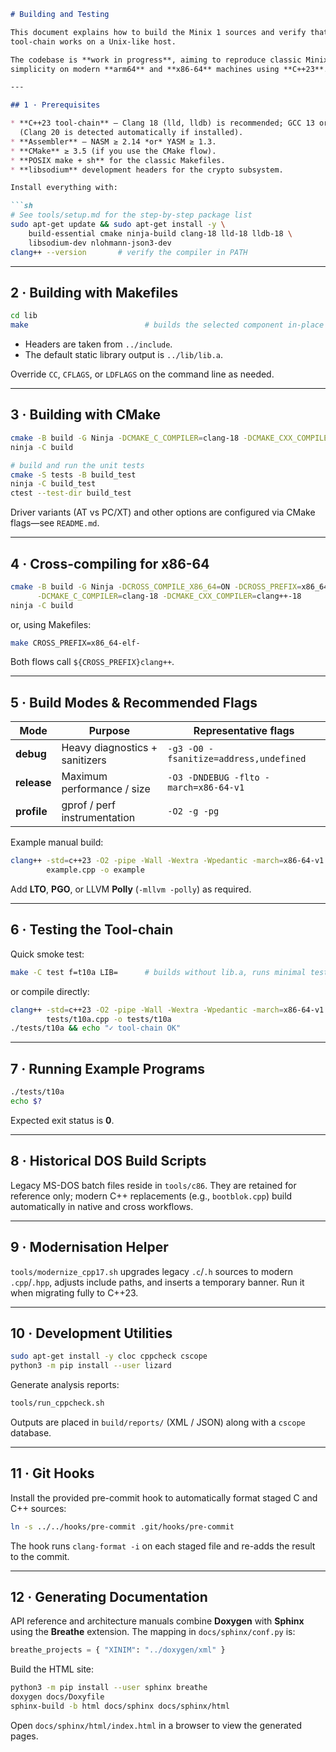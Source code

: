 ````markdown
# Building and Testing

This document explains how to build the Minix 1 sources and verify that the
tool-chain works on a Unix-like host.

The codebase is **work in progress**, aiming to reproduce classic Minix
simplicity on modern **arm64** and **x86-64** machines using **C++23**.

---

## 1 · Prerequisites

* **C++23 tool-chain** – Clang 18 (lld, lldb) is recommended; GCC 13 or newer also works  
  (Clang 20 is detected automatically if installed).
* **Assembler** – NASM ≥ 2.14 *or* YASM ≥ 1.3.
* **CMake** ≥ 3.5 (if you use the CMake flow).
* **POSIX make + sh** for the classic Makefiles.
* **libsodium** development headers for the crypto subsystem.

Install everything with:

```sh
# See tools/setup.md for the step-by-step package list
sudo apt-get update && sudo apt-get install -y \
    build-essential cmake ninja-build clang-18 lld-18 lldb-18 \
    libsodium-dev nlohmann-json3-dev
clang++ --version       # verify the compiler in PATH
````

---

## 2 · Building with Makefiles

```sh
cd lib
make                          # builds the selected component in-place
```

* Headers are taken from `../include`.
* The default static library output is `../lib/lib.a`.

Override `CC`, `CFLAGS`, or `LDFLAGS` on the command line as needed.

---

## 3 · Building with CMake

```sh
cmake -B build -G Ninja -DCMAKE_C_COMPILER=clang-18 -DCMAKE_CXX_COMPILER=clang++-18
ninja -C build

# build and run the unit tests
cmake -S tests -B build_test
ninja -C build_test
ctest --test-dir build_test
```

Driver variants (AT vs PC/XT) and other options are configured via CMake
flags—see `README.md`.

---

## 4 · Cross-compiling for x86-64

```sh
cmake -B build -G Ninja -DCROSS_COMPILE_X86_64=ON -DCROSS_PREFIX=x86_64-elf- \
      -DCMAKE_C_COMPILER=clang-18 -DCMAKE_CXX_COMPILER=clang++-18
ninja -C build
```

or, using Makefiles:

```sh
make CROSS_PREFIX=x86_64-elf-
```

Both flows call `${CROSS_PREFIX}clang++`.

---

## 5 · Build Modes & Recommended Flags

| Mode        | Purpose                        | Representative flags                   |
| ----------- | ------------------------------ | -------------------------------------- |
| **debug**   | Heavy diagnostics + sanitizers | `-g3 -O0 -fsanitize=address,undefined` |
| **release** | Maximum performance / size     | `-O3 -DNDEBUG -flto -march=x86-64-v1`  |
| **profile** | gprof / perf instrumentation   | `-O2 -g -pg`                           |

Example manual build:

```sh
clang++ -std=c++23 -O2 -pipe -Wall -Wextra -Wpedantic -march=x86-64-v1 \
        example.cpp -o example
```

Add **LTO**, **PGO**, or LLVM **Polly** (`-mllvm -polly`) as required.

---

## 6 · Testing the Tool-chain

Quick smoke test:

```sh
make -C test f=t10a LIB=      # builds without lib.a, runs minimal test
```

or compile directly:

```sh
clang++ -std=c++23 -O2 -pipe -Wall -Wextra -Wpedantic -march=x86-64-v1 \
        tests/t10a.cpp -o tests/t10a
./tests/t10a && echo "✓ tool-chain OK"
```

---

## 7 · Running Example Programs

```sh
./tests/t10a
echo $?
```

Expected exit status is **0**.

---

## 8 · Historical DOS Build Scripts

Legacy MS-DOS batch files reside in `tools/c86`.
They are retained for reference only; modern C++ replacements (e.g.,
`bootblok.cpp`) build automatically in native and cross workflows.

---

## 9 · Modernisation Helper

`tools/modernize_cpp17.sh` upgrades legacy `.c`/`.h` sources to modern
`.cpp`/`.hpp`, adjusts include paths, and inserts a temporary banner.
Run it when migrating fully to C++23.

---

## 10 · Development Utilities

```sh
sudo apt-get install -y cloc cppcheck cscope
python3 -m pip install --user lizard
```

Generate analysis reports:

```sh
tools/run_cppcheck.sh
```

Outputs are placed in `build/reports/` (XML / JSON) along with a `cscope`
database.

---

## 11 · Git Hooks

Install the provided pre-commit hook to automatically format staged C and C++ sources:

```sh
ln -s ../../hooks/pre-commit .git/hooks/pre-commit
```

The hook runs `clang-format -i` on each staged file and re-adds the result to the commit.

---

## 12 · Generating Documentation

API reference and architecture manuals combine **Doxygen** with **Sphinx**
using the **Breathe** extension. The mapping in `docs/sphinx/conf.py` is:

```python
breathe_projects = { "XINIM": "../doxygen/xml" }
```

Build the HTML site:

```bash
python3 -m pip install --user sphinx breathe
doxygen docs/Doxyfile
sphinx-build -b html docs/sphinx docs/sphinx/html
```

Open `docs/sphinx/html/index.html` in a browser to view the generated pages.

```
```
